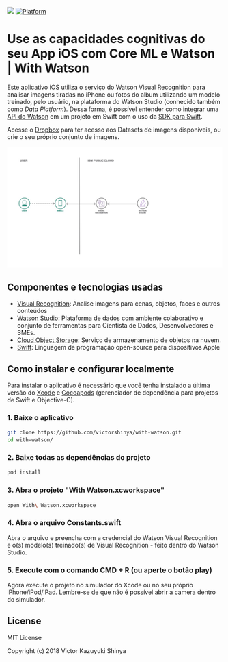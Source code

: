 [![](https://img.shields.io/badge/IBM%20Cloud-powered-blue.svg)](https://bluemix.net)
[![Platform](https://img.shields.io/badge/platform-swift-lightgrey.svg?style=flat)](https://developer.ibm.com/swift/)

# Use as capacidades cognitivas do seu App iOS com Core ML e Watson | With Watson

Este aplicativo iOS utiliza o serviço do Watson Visual Recognition para analisar imagens tiradas no iPhone ou fotos do album utilizando um modelo treinado, pelo usuário, na plataforma do Watson Studio (conhecido também como *Data Platform*). Dessa forma, é possível entender como integrar uma [API do Watson](https://cloud.ibm.com/catalog?category=ai) em um projeto em Swift com o uso da [SDK para Swift](https://github.com/watson-developer-cloud/swift-sdk).

Acesse o [Dropbox](https://ibm.biz/dataset) para ter acesso aos Datasets de imagens disponíveis, ou crie o seu próprio conjunto de imagens.

![](https://github.com/victorshinya/with-watson/blob/master/doc/source/images/architecture.jpg)

## Componentes e tecnologias usadas

* [Visual Recognition](https://cloud.ibm.com/catalog/services/visual-recognition): Analise imagens para cenas, objetos, faces e outros conteúdos
* [Watson Studio](https://cloud.ibm.com/catalog/services/watson-studio): Plataforma de dados com ambiente colaborativo e conjunto de ferramentas para Cientista de Dados, Desenvolvedores e SMEs.
* [Cloud Object Storage](https://cloud.ibm.com/catalog/services/cloud-object-storage): Serviço de armazenamento de objetos na nuvem.
* [Swift](https://developer.apple.com/swift/): Linguagem de programação open-source para dispositivos Apple

## Como instalar e configurar localmente

Para instalar o aplicativo é necessário que você tenha instalado a última versão do [Xcode](https://developer.apple.com/xcode/) e [Cocoapods](https://cocoapods.org) (gerenciador de dependência para projetos de Swift e Objective-C).

### 1. Baixe o aplicativo

```sh
git clone https://github.com/victorshinya/with-watson.git
cd with-watson/
```

### 2. Baixe todas as dependências do projeto

```sh
pod install
```

### 3. Abra o projeto "With Watson.xcworkspace"

```sh
open With\ Watson.xcworkspace
```

### 4. Abra o arquivo Constants.swift

Abra o arquivo e preencha com a credencial do Watson Visual Recognition e o(s) modelo(s) treinado(s) de Visual Recognition - feito dentro do Watson Studio.

### 5. Execute com o comando CMD + R (ou aperte o botão play)

Agora execute o projeto no simulador do Xcode ou no seu próprio iPhone/iPod/iPad. Lembre-se de que não é possível abrir a camera dentro do simulador.

## License

MIT License

Copyright (c) 2018 Victor Kazuyuki Shinya
